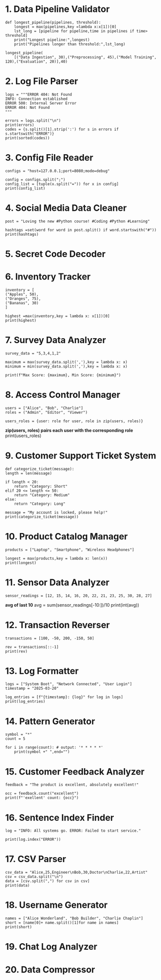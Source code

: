 # 1. Data Pipeline Validator

    def longest_pipeline(pipelines, threshold):
        longest = max(pipelines,key =lambda x:x[1])[0]
        lst_long = [pipeline for pipeline,time in pipelines if time> threshold]
        print("Longest pipeline:",longest)
        print("Pipelines longer than threshold:",lst_long)

    longest_pipeline(
        [("Data Ingestion", 30),("Preprocessing", 45),("Model Training", 120),("Evaluation", 20)],40)

# 2. Log File Parser

    logs = """ERROR 404: Not Found
    INFO: Connection established
    ERROR 500: Internal Server Error
    ERROR 404: Not Found
    """

    errors = logs.split("\n")
    print(errors)
    codes = {s.split()[1].strip(':') for s in errors if s.startswith("ERROR")}
    print(sorted(codes))


# 3. Config File Reader

    configs = "host=127.0.0.1;port=8080;mode=debug"

    config = configs.split(";")
    config_list = [tuple(x.split("=")) for x in config]
    print(config_list)

# 4. Social Media Data Cleaner

    post = "Loving the new #Python course! #Coding #Python #Learning"

    hashtags =set(word for word in post.split() if word.startswith("#"))
    print(hashtags)


# 5. Secret Code Decoder


# 6. Inventory Tracker

    inventory = [
    ("Apples", 50),
    ("Oranges", 75),
    ("Bananas", 30)
    ]

    highest =max(inventory,key = lambda x: x[1])[0]
    print(highest)


# 7. Survey Data Analyzer

    survey_data = "5,3,4,1,2"

    maximum = max(survey_data.split(','),key = lambda x: x)
    minimum = min(survey_data.split(','),key = lambda x: x)

    print(f"Max Score: {maximum}, Min Score: {minimum}")  


# 8. Access Control Manager

    users = ["Alice", "Bob", "Charlie"]
    roles = ("Admin", "Editor", "Viewer")

    users_roles = {user: role for user, role in zip(users, roles)}
**zip(users, roles) pairs each user with the corresponding role**
    print(users_roles)


# 9. Customer Support Ticket System

    def categorize_ticket(message):
    length = len(message)
    
    if length < 20:
        return "Category: Short"
    elif 20 <= length <= 50:
        return "Category: Medium"
    else:
        return "Category: Long"

    message = "My account is locked, please help!"
    print(categorize_ticket(message))  


# 10. Product Catalog Manager

    products = ["Laptop", "Smartphone", "Wireless Headphones"]

    longest = max(products,key = lambda x: len(x))
    print(longest)


# 11. Sensor Data Analyzer

    sensor_readings = [12, 15, 14, 16, 20, 22, 21, 23, 25, 30, 28, 27]
**avg of last 10**
    avg = sum(sensor_readings[-10:])/10
    print(int(avg))


# 12. Transaction Reverser

    transactions = [100, -50, 200, -150, 50]

    rev = transactions[::-1]
    print(rev)


# 13. Log Formatter

    logs = ["System Boot", "Network Connected", "User Login"]
    timestamp = "2025-03-20"

    log_entries = [f"{timestamp}: {log}" for log in logs]
    print(log_entries)


# 14. Pattern Generator

    symbol = "*"
    count = 5

    for i in range(count): # output: '* * * * *'
        print(symbol +" ",end="") 


# 15. Customer Feedback Analyzer

    feedback = "The product is excellent, absolutely excellent!"

    occ = feedback.count("excellent")
    print(f"'exellent' count: {occ}")


# 16. Sentence Index Finder

    log = "INFO: All systems go. ERROR: Failed to start service."

    print(log.index("ERROR"))


# 17. CSV Parser

    csv_data = "Alice,25,Engineer\nBob,30,Doctor\nCharlie,22,Artist"
    csv = csv_data.split("\n")
    data = [csv.split(",") for csv in csv]
    print(data)


# 18. Username Generator

    names = ["Alice Wonderland", "Bob Builder", "Charlie Chaplin"]
    short = [name[0]+ name.split()[1]for name in names]
    print(short)


# 19. Chat Log Analyzer

# 20. Data Compressor